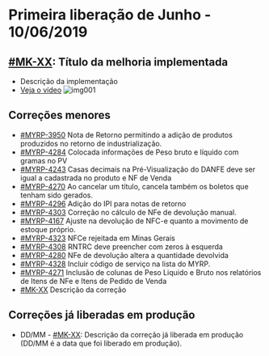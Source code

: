 # Primeira liberação de Junho - 10/06/2019


## [#MK-XX](https://devmyrp.atlassian.net/browse/MK-XX): Título da melhoria implementada
* Descrição da implementação
* [Veja o vídeo](http://recordit.co/2MyFCjFpdq)
![img001](https://i.imgur.com/XXXX.png)

## Correções menores
* [#MYRP-3950](https://devmyrp.atlassian.net/browse/MYRP-3950) Nota de Retorno permitindo a adição de produtos produzidos no retorno de industrialização.
* [#MYRP-4284](https://devmyrp.atlassian.net/browse/MYRP-4284) Colocada informações de Peso bruto e líquido com gramas no PV
* [#MYRP-4243](https://devmyrp.atlassian.net/browse/MYRP-4243) Casas decimais na Pré-Visualização do DANFE deve ser igual a cadastrada no produto e NF de Venda
* [#MYRP-4270](https://devmyrp.atlassian.net/browse/MYRP-4270) Ao cancelar um título, cancela também os boletos que tenham sido gerados.
* [#MYRP-4296](https://devmyrp.atlassian.net/browse/MYRP-4296) Adição do IPI para notas de retorno
* [#MYRP-4303](https://devmyrp.atlassian.net/browse/MYRP-4303) Correção no cálculo de NFe de devolução manual.
* [#MYRP-4167](https://devmyrp.atlassian.net/browse/MYRP-4167) Ajuste na devolução de NFC-e quanto a movimento de estoque próprio.
* [#MYRP-4323](https://devmyrp.atlassian.net/browse/MYRP-4323) NFCe rejeitada em Minas Gerais
* [#MYRP-4308](https://devmyrp.atlassian.net/browse/MYRP-4308) RNTRC deve preencher com zeros à esquerda
* [#MYRP-4280](https://devmyrp.atlassian.net/browse/MYRP-4280) NFe de devolução altera a quantidade devolvida
* [#MYRP-4328](https://devmyrp.atlassian.net/browse/MYRP-4328) Incluir código de serviço na lista do MYRP.
* [#MYRP-4271](https://devmyrp.atlassian.net/browse/MYRP-4271) Inclusão de colunas de Peso Liquido e Bruto nos relatórios de Itens de NFe e Itens de Pedido de Venda
* [#MK-XX](https://devmyrp.atlassian.net/browse/MK-XX) Descrição da correção

## Correções já liberadas em produção
* DD/MM - [#MK-XX](https://devmyrp.atlassian.net/browse/MK-XX): Descrição da correção já liberada em produção (DD/MM é a data que foi liberado em produção).
